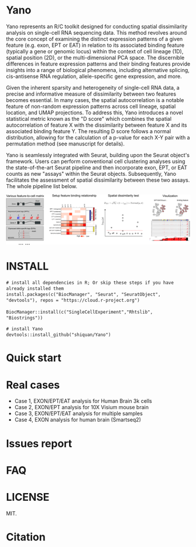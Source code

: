 # Yano
Yano represents an R/C toolkit designed for conducting spatial dissimilarity analysis on single-cell RNA sequencing data. This method revolves around the core concept of examining the distinct expression patterns of a given feature (e.g. exon, EPT or EAT) in relation to its associated binding feature (typically a gene or genomic locus) within the context of cell lineage (1D), spatial position (2D), or the multi-dimensional PCA space. The discernible differences in feature expression patterns and their binding features provide insights into a range of biological phenomena, including alternative splicing, cis-antisense RNA regulation, allele-specific gene expression, and more.

Given the inherent sparsity and heterogeneity of single-cell RNA data, a precise and informative measure of dissimilarity between two features becomes essential. In many cases, the spatial autocorrelation is a notable feature of non-random expression patterns across cell lineage, spatial location, and UMAP projections. To address this, Yano introduces a novel statistical metric known as the "D score" which combines the spatial autocorrelation of feature X with the dissimilarity between feature X and its associated binding feature Y. The resulting D score follows a normal distribution, allowing for the calculation of a p-value for each X-Y pair with a permutation method (see manuscript for details). 

Yano is seamlessly integrated with Seurat, building upon the Seurat object's framework. Users can perform conventional cell clustering analyses using the state-of-the-art Seurat pipeline and then incorporate exon, EPT, or EAT counts as new "assays" within the Seurat objects. Subsequently, Yano facilitates the assessment of spatial dissimilarity between these two assays. The whole pipeline list below.

![pipeline](https://github.com/shiquan/Yano-doc/blob/master/figs/pipeline.png?raw=true)

# INSTALL

```
# install all dependencies in R; Or skip these steps if you have already installed them
install.packages(c("BiocManager", "Seurat", "SeuratObject", "devtools"), repos = "https://cloud.r-project.org")

BiocManager::install(c("SingleCellExperiment","Rhtslib", "Biostrings"))
```

```
# install Yano 
devtools::install_github("shiquan/Yano")
```

# Quick start

# Real cases
* Case 1, EXON/EPT/EAT analysis for Human Brain 3k cells
* Case 2, EXON/EPT analysis for 10X Visium mouse brain
* Case 3, EXON/EPT/EAT analysis for multiple samples
* Case 4, EXON analysis for human brain (Smartseq2)

# Issues report

# FAQ

# LICENSE
MIT.

# Citation
 


